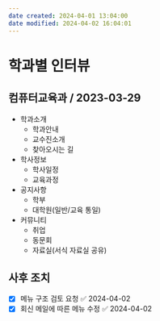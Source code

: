 ```yaml
---
date created: 2024-04-01 13:04:00
date modified: 2024-04-02 16:04:01
---
```


# 학과별 인터뷰

## 컴퓨터교육과 / 2023-03-29

- 학과소개
  - 학과안내
  - 교수진소개
  - 찾아오시는 길
- 학사정보
  - 학사일정
  - 교육과정
- 공지사항
  - 학부
  - 대학원(일반/교육 통일)
- 커뮤니티
  - 취업
  - 동문회
  - 자료실(서식 자료실 공유)

## 사후 조치

- [x] 메뉴 구조 검토 요청 ✅ 2024-04-02
- [x] 회신 메일에 따른 메뉴 수정 ✅ 2024-04-02
